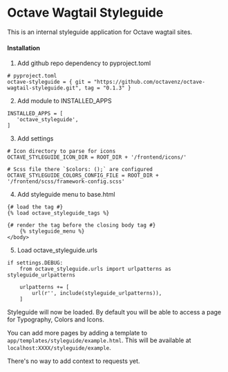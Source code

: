 # Octave Wagtail Styleguide

This is an internal styleguide application for Octave wagtail sites.

#### Installation

1) Add github repo dependency to pyproject.toml  

```
# pyproject.toml
octave-styleguide = { git = "https://github.com/octavenz/octave-wagtail-styleguide.git", tag = "0.1.3" }
```

2) Add module to INSTALLED_APPS    
```
INSTALLED_APPS = [
   'octave_styleguide',
]
```

3) Add settings
```
# Icon directory to parse for icons
OCTAVE_STYLEGUIDE_ICON_DIR = ROOT_DIR + '/frontend/icons/'

# Scss file there `$colors: ();` are configured
OCTAVE_STYLEGUIDE_COLORS_CONFIG_FILE = ROOT_DIR + '/frontend/scss/framework-config.scss'
```


4) Add styleguide menu to base.html
```
{# load the tag #}
{% load octave_styleguide_tags %}

{# render the tag before the closing body tag #}
    {% styleguide_menu %}
</body>
```

5) Load octave_styleguide.urls
```
if settings.DEBUG:
    from octave_styleguide.urls import urlpatterns as styleguide_urlpatterns

    urlpatterns += [
        url(r'', include(styleguide_urlpatterns)),
    ]
```

Styleguide will now be loaded. By default you will be able to access a page
 for  Typography, Colors and Icons. 

You can add more pages by adding a template to `app/templates/styleguide/example.html`.
This will be available at `localhost:XXXX/styleguide/example`.

There's no way to add context to requests yet.
